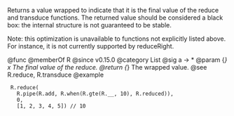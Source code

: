 Returns a value wrapped to indicate that it is the final value of the reduce
and transduce functions. The returned value should be considered a black
box: the internal structure is not guaranteed to be stable.

Note: this optimization is unavailable to functions not explicitly listed
above. For instance, it is not currently supported by reduceRight.

@func
@memberOf R
@since v0.15.0
@category List
@sig a -> *
@param {*} x The final value of the reduce.
@return {*} The wrapped value.
@see R.reduce, R.transduce
@example

     R.reduce(
       R.pipe(R.add, R.when(R.gte(R.__, 10), R.reduced)),
       0,
       [1, 2, 3, 4, 5]) // 10
